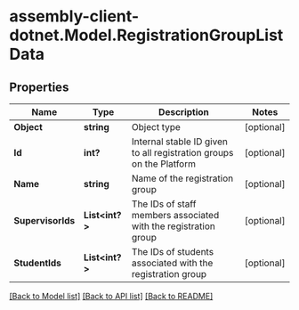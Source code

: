 # assembly-client-dotnet.Model.RegistrationGroupListData
## Properties

Name | Type | Description | Notes
------------ | ------------- | ------------- | -------------
**Object** | **string** | Object type | [optional] 
**Id** | **int?** | Internal stable ID given to all registration groups on the Platform | [optional] 
**Name** | **string** | Name of the registration group | [optional] 
**SupervisorIds** | **List&lt;int?&gt;** | The IDs of staff members associated with the registration group | [optional] 
**StudentIds** | **List&lt;int?&gt;** | The IDs of students associated with the registration group | [optional] 

[[Back to Model list]](../README.md#documentation-for-models) [[Back to API list]](../README.md#documentation-for-api-endpoints) [[Back to README]](../README.md)


